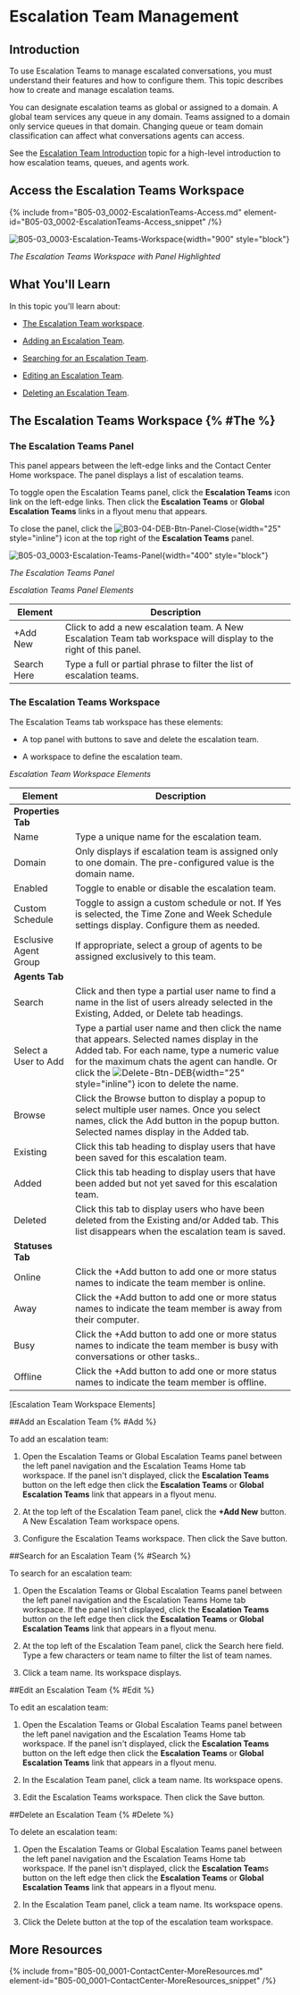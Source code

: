 # Escalation Team Management

## Introduction

To use Escalation Teams to manage escalated conversations, you must understand their features and how to configure them. This topic describes how to create and manage escalation teams.

You can designate escalation teams as global or assigned to a domain. A global team services any queue in any domain. Teams assigned to a domain only service queues in that domain. Changing queue or team domain classification can affect what conversations agents can access.

See the [Escalation Team Introduction](B05-03_0002-Escalation-Teams-Intro.md) topic for a high-level introduction to how escalation teams, queues, and agents work.

## Access the Escalation Teams Workspace

{% include from="B05-03_0002-EscalationTeams-Access.md" element-id="B05-03_0002-EscalationTeams-Access_snippet" /%}

![B05-03_0003-Escalation-Teams-Workspace](B05-03_0003-Escalation-Teams-Workspace.png){width="900" style="block"}

*The Escalation Teams Workspace with Panel Highlighted*

## What You'll Learn

In this topic you'll learn about:

* [The Escalation Team workspace](#The).

* [Adding an Escalation Team](#Add).

* [Searching for an Escalation Team](#Search).

* [Editing an Escalation Team](#Edit).

* [Deleting an Escalation Team](#Delete).

## The Escalation Teams Workspace {% #The %}

### The Escalation Teams Panel

This panel appears between the left-edge links and the Contact Center Home workspace. The panel displays a list of escalation teams.

To toggle open the Escalation Teams panel, click the **Escalation Teams** icon link on the left-edge links. Then click the **Escalation Teams** or **Global Escalation Teams** links in a flyout menu that appears.

To close the panel, click the ![B03-04-DEB-Btn-Panel-Close](B03-04-DEB-Btn-Panel-Close.png){width="25" style="inline"} icon at the top right of the **Escalation Teams** panel.

![B05-03_0003-Escalation-Teams-Panel](B05-03_0003-Escalation-Teams-Panel.png){width="400" style="block"}

*The Escalation Teams Panel*

*Escalation Teams Panel Elements*

|   Element   |                                                   Description                                                    |
|-------------|------------------------------------------------------------------------------------------------------------------|
| +Add New    | Click to add a new escalation team. A New Escalation Team tab workspace will display to the right of this panel. |
| Search Here | Type a full or partial phrase to filter the list of escalation teams.                                            |


### The Escalation Teams Workspace

The Escalation Teams tab workspace has these elements:

* A top panel with buttons to save and delete the escalation team.

* A workspace to define the escalation team.

*Escalation Team Workspace Elements*

| Element               | Description                                                                                                                                                                                                                                                                                    |
|-----------------------|------------------------------------------------------------------------------------------------------------------------------------------------------------------------------------------------------------------------------------------------------------------------------------------------|
| **Properties Tab**    |                                                                                                                                                                                                                                                                                                |
| Name                  | Type a unique name for the escalation team.                                                                                                                                                                                                                                                    |
| Domain                | Only displays if escalation team is assigned only to one domain. The pre-configured value is the domain name.                                                                                                                                                                                  |
| Enabled               | Toggle to enable or disable the escalation team.                                                                                                                                                                                                                                               |
| Custom Schedule       | Toggle to assign a custom schedule or not. If Yes is selected, the Time Zone and Week Schedule settings display. Configure them as needed.                                                                                                                                                     |
| Esclusive Agent Group | If appropriate, select a group of agents to be assigned exclusively to this team.                                                                                                                                                                                                              |
| **Agents Tab**        |                                                                                                                                                                                                                                                                                                |
| Search                | Click and then type a partial user name to find a name in the list of users already selected in the Existing, Added, or Delete tab headings.                                                                                                                                                   |
| Select a User to Add  | Type a partial user name and then click the name that appears. Selected names display in the Added tab. For each name, type a numeric value for the maximum chats the agent can handle. Or click the ![Delete-Btn-DEB](Delete-Btn-DEB.png){width="25" style="inline"} icon to delete the name. |
| Browse                | Click the Browse button to display a popup to select multiple user names. Once you select names, click the Add button in the popup button. Selected names display in the Added tab.                                                                                                            |
| Existing              | Click this tab heading to display users that have been saved for this escalation team.                                                                                                                                                                                                         |
| Added                 | Click this tab heading to display users that have been added but not yet saved for this escalation team.                                                                                                                                                                                       |
| Deleted               | Click this tab to display users who have been deleted from the Existing and/or Added tab. This list disappears when the escalation team is saved.                                                                                                                                              |
| **Statuses Tab**      |                                                                                                                                                                                                                                                                                                |
| Online                | Click the +Add button to add one or more status names to indicate the team member is online.                                                                                                                                                                                                   |
| Away                  | Click the +Add button to add one or more status names to indicate the team member is away from their computer.                                                                                                                                                                                 |
| Busy                  | Click the +Add button to add one or more status names to indicate the team member is busy with conversations or other tasks..                                                                                                                                                                  |
| Offline               | Click the +Add button to add one or more status names to indicate the team member is offline.                                                                                                                                                                                                  |
[Escalation Team Workspace Elements]

##Add an Escalation Team {% #Add %}

To add an escalation team:

1. Open the Escalation Teams or Global Escalation Teams panel between the left panel navigation and the Escalation Teams Home tab workspace. If the panel isn't displayed, click the **Escalation Teams** button on the left edge then click the **Escalation Teams** or **Global Escalation Teams** link that appears in a flyout menu.

2. At the top left of the Escalation Team panel, click the **+Add New** button. A New Escalation Team workspace opens.

3. Configure the Escalation Teams workspace. Then click the Save button.

##Search for an Escalation Team {% #Search %}

To search for an escalation team:

1. Open the Escalation Teams or Global Escalation Teams panel between the left panel navigation and the Escalation Teams Home tab workspace. If the panel isn't displayed, click the **Escalation Teams** button on the left edge then click the **Escalation Teams** or **Global Escalation Teams** link that appears in a flyout menu.

2. At the top left of the Escalation Team panel, click the Search here field. Type a few characters or team name to filter the list of team names.

3. Click a team name. Its workspace displays.

##Edit an Escalation Team {% #Edit %}

To edit an escalation team:

1. Open the Escalation Teams or Global Escalation Teams panel between the left panel navigation and the Escalation Teams Home tab workspace. If the panel isn't displayed, click the **Escalation Teams** button on the left edge then click the **Escalation Teams** or **Global Escalation Teams** link that appears in a flyout menu.

2. In the Escalation Team panel, click a team name. Its workspace opens.

3. Edit the Escalation Teams workspace. Then click the Save button.

##Delete an Escalation Team {% #Delete %}

To delete an escalation team:

1. Open the Escalation Teams or Global Escalation Teams panel between the left panel navigation and the Escalation Teams Home tab workspace. If the panel isn't displayed, click the **Escalation Team**s button on the left edge then click the **Escalation Teams** or **Global Escalation Teams** link that appears in a flyout menu.

2. In the Escalation Team panel, click a team name. Its workspace opens.

3. Click the Delete button at the top of the escalation team workspace.

## More Resources

{% include from="B05-00_0001-ContactCenter-MoreResources.md" element-id="B05-00_0001-ContactCenter-MoreResources_snippet" /%}
